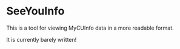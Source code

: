 # SeeYouInfo

This is a tool for viewing MyCUInfo data in a more readable format.

It is currently barely written!
